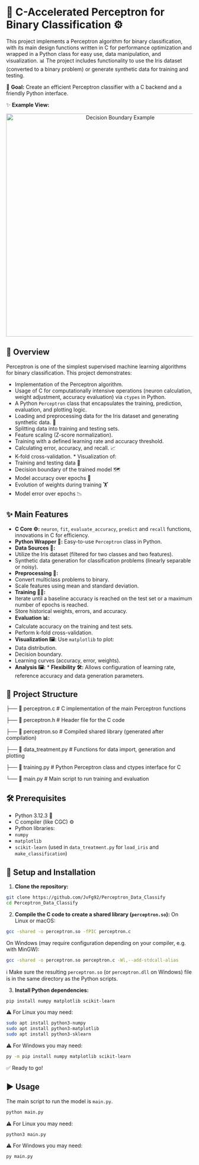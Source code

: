 # 🧠 C-Accelerated Perceptron for Binary Classification ⚙️

This project implements a Perceptron algorithm for binary classification, with its main design functions written in C for performance optimization and wrapped in a Python class for easy use, data manipulation, and visualization. 📊 The project includes functionality to use the Iris dataset (converted to a binary problem) or generate synthetic data for training and testing.

🎯 **Goal:** Create an efficient Perceptron classifier with a C backend and a friendly Python interface.

✨ **Example View:**
<p align="center">
<img src="https://github.com/user-attachments/assets/23f1dddd-ba94-48d6-bdd1-3421bb57614e" alt="Decision Boundary Example" width="600"/>
</p>

## 🌟 Overview

Perceptron is one of the simplest supervised machine learning algorithms for binary classification. This project demonstrates:
* Implementation of the Perceptron algorithm.
* Usage of C for computationally intensive operations (neuron calculation, weight adjustment, accuracy evaluation) via `ctypes` in Python.
* A Python `Perceptron` class that encapsulates the training, prediction, evaluation, and plotting logic.
* Loading and preprocessing data for the Iris dataset and generating synthetic data. 🌸
* Splitting data into training and testing sets.
* Feature scaling (Z-score normalization).
* Training with a defined learning rate and accuracy threshold.
* Calculating error, accuracy, and recall. 📈
* K-fold cross-validation. * Visualization of:
* Training and testing data 📍
* Decision boundary of the trained model 🗺️
* Model accuracy over epochs 🎯
* Evolution of weights during training 🏋️
* Model error over epochs 📉

## ✨ Main Features

* **C Core ⚙️:** `neuron`, `fit`, `evaluate_accuracy`, `predict` and `recall` functions, innovations in C for efficiency.
* **Python Wrapper 🐍:** Easy-to-use `Perceptron` class in Python.
* **Data Sources 💾:**
* Utilize the Iris dataset (filtered for two classes and two features).
* Synthetic data generation for classification problems (linearly separable or noisy).
* **Preprocessing 🧹:**
* Convert multiclass problems to binary.
* Scale features using mean and standard deviation.
* **Training 🏋️‍♀️:**
* Iterate until a baseline accuracy is reached on the test set or a maximum number of epochs is reached.
* Store historical weights, errors, and accuracy.
* **Evaluation 📊:**
* Calculate accuracy on the training and test sets.
* Perform k-fold cross-validation.
* **Visualization 🖼️:** Use `matplotlib` to plot:
* Data distribution.
* Decision boundary.
* Learning curves (accuracy, error, weights).
* **Analysis 🖼️:** * **Flexibility 🛠️:** Allows configuration of learning rate, reference accuracy and data generation parameters.

## 📂 Project Structure

├── 📄 perceptron.c # C implementation of the main Perceptron functions

├── 📄 perceptron.h # Header file for the C code

├── 🔗 perceptron.so # Compiled shared library (generated after compilation)

├── 🐍 data_treatment.py # Functions for data import, generation and plotting

├── 🐍 training.py # Python Perceptron class and ctypes interface for C

└── 📖 main.py # Main script to run training and evaluation

## 🛠️ Prerequisites

* Python 3.12.3 🐍
* C compiler (like CGC) ⚙️
* Python libraries:
* `numpy`
* `matplotlib`
* `scikit-learn` (used in `data_treatment.py` for `load_iris` and `make_classification`)

## 🚀 Setup and Installation

1. **Clone the repository:**
```bash
git clone https://github.com/JvFg92/Perceptron_Data_Classify
cd Perceptron_Data_Classify
```

2. **Compile the C code to create a shared library (`perceptron.so`):**
On Linux or macOS:
```bash
gcc -shared -o perceptron.so -fPIC perceptron.c
```
On Windows (may require configuration depending on your compiler, e.g. with MinGW):
```bash
gcc -shared -o perceptron.so perceptron.c -Wl,--add-stdcall-alias
```
ℹ️ Make sure the resulting `perceptron.so` (or `perceptron.dll` on Windows) file is in the same directory as the Python scripts.

3. **Install Python dependencies:**
```bash
pip install numpy matplotlib scikit-learn
```

⚠️ For Linux you may need:
```bash
sudo apt install python3-numpy
sudo apt install python3-matplotlib
sudo apt install python3-sklearn
```

⚠️ For Windows you may need:
```bash
py -m pip install numpy matplotlib scikit-learn
```

✅ Ready to go!

## ▶️ Usage

The main script to run the model is `main.py`.
```bash
python main.py
```

⚠️ For Linux you may need:
```bash
python3 main.py
```
⚠️ For Windows you may need:
```bash
py main.py
```
